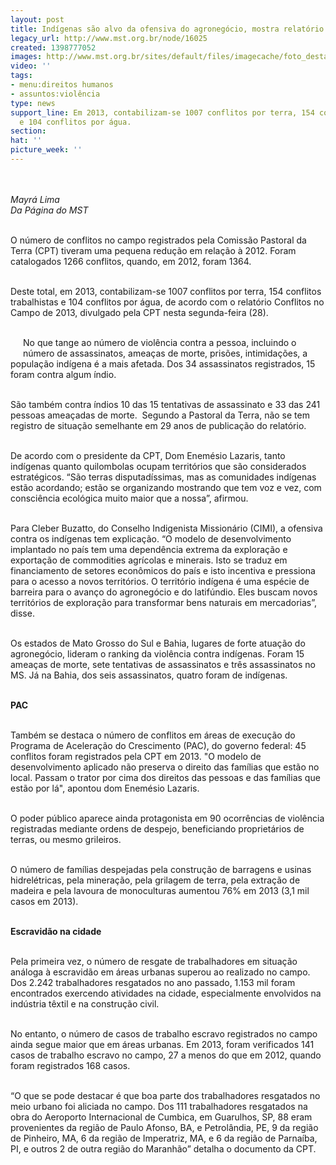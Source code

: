 ```yaml
---
layout: post
title: Indígenas são alvo da ofensiva do agronegócio, mostra relatório da CPT
legacy_url: http://www.mst.org.br/node/16025
created: 1398777052
images: http://www.mst.org.br/sites/default/files/imagecache/foto_destaque/indígenas_mortes_latuff.JPG
video: ''
tags:
- menu:direitos humanos
- assuntos:violência
type: news
support_line: Em 2013, contabilizam-se 1007 conflitos por terra, 154 conflitos trabalhistas
  e 104 conflitos por água.
section: 
hat: ''
picture_week: ''
---
```

<p><em><br><br>Mayrá Lima<br>Da Página do MST</em></p><p><br>O número de conflitos no campo registrados pela Comissão Pastoral da Terra (CPT) tiveram uma pequena redução em relação à 2012. Foram catalogados 1266 conflitos, quando, em 2012, foram 1364.&nbsp;</p><p><br>Deste total, em 2013, contabilizam-se 1007 conflitos por terra, 154 conflitos trabalhistas e 104 conflitos por água, de acordo com o relatório Conflitos no Campo de 2013, divulgado pela CPT nesta segunda-feira (28).</p><p><br><img style="margin: 10px; float: left;" src="http://www.mst.org.br/sites/default/files/grafico-assassinatos.jpg" alt="">No que tange ao número de violência contra a pessoa, incluindo o número de assassinatos, ameaças de morte, prisões, intimidações, a população indígena é a mais afetada. Dos 34 assassinatos registrados, 15 foram contra algum índio.</p><p><br>São também contra índios 10 das 15 tentativas de assassinato e 33 das 241 pessoas ameaçadas de morte. &nbsp;Segundo a Pastoral da Terra, não se tem registro de situação semelhante em 29 anos de publicação do relatório.</p><p><br>De acordo com o presidente da CPT, Dom Enemésio Lazaris, tanto indígenas quanto quilombolas ocupam territórios que são considerados estratégicos. “São terras disputadíssimas, mas as comunidades indígenas estão acordando; estão se organizando mostrando que tem voz e vez, com consciência ecológica muito maior que a nossa”, afirmou.</p><p><br>Para Cleber Buzatto, do Conselho Indigenista Missionário (CIMI), a ofensiva contra os indígenas tem explicação. “O modelo de desenvolvimento implantado no país tem uma dependência extrema da exploração e exportação de commodities agrícolas e minerais. Isto se traduz em financiamento de setores econômicos do país e isto incentiva e pressiona para o acesso a novos territórios. O território indígena é uma espécie de barreira para o avanço do agronegócio e do latifúndio. Eles buscam novos territórios de exploração para transformar bens naturais em mercadorias”, disse.</p><p><br>Os estados de Mato Grosso do Sul e Bahia, lugares de forte atuação do agronegócio, lideram o ranking da violência contra indígenas. Foram 15 ameaças de morte, sete tentativas de assassinatos e três assassinatos no MS. Já na Bahia, dos seis assassinatos, quatro foram de indígenas.</p><p><br><strong>PAC</strong></p><p><br>Também se destaca o número de conflitos em áreas de execução do Programa de Aceleração do Crescimento (PAC), do governo federal: 45 conflitos foram registrados pela CPT em 2013. "O modelo de desenvolvimento aplicado não preserva o direito das famílias que estão no local. Passam o trator por cima dos direitos das pessoas e das famílias que estão por lá", apontou dom Enemésio Lazaris.</p><p><br>O poder público aparece ainda protagonista em 90 ocorrências de violência registradas mediante ordens de despejo, beneficiando proprietários de terras, ou mesmo grileiros.&nbsp;</p><p><br>O número de famílias despejadas pela construção de barragens e usinas hidrelétricas, pela mineração, pela grilagem de terra, pela extração de madeira e pela lavoura de monoculturas aumentou 76% em 2013 (3,1 mil casos em 2013). &nbsp;</p><p><br><strong>Escravidão na cidade</strong></p><p><br>Pela primeira vez, o número de resgate de trabalhadores em situação análoga à escravidão em áreas urbanas superou ao realizado no campo. Dos 2.242 trabalhadores resgatados no ano passado, 1.153 mil foram encontrados exercendo atividades na cidade, especialmente envolvidos na indústria têxtil e na construção civil.</p><p><br>No entanto, o número de casos de trabalho escravo registrados no campo ainda segue maior que em áreas urbanas. Em 2013, foram verificados 141 casos de trabalho escravo no campo, 27 a menos do que em 2012, quando foram registrados 168 casos.</p><p><br>“O que se pode destacar é que boa parte dos trabalhadores resgatados no meio urbano foi aliciada no campo. Dos 111 trabalhadores resgatados na obra do Aeroporto Internacional de Cumbica, em Guarulhos, SP, 88 eram provenientes da região de Paulo Afonso, BA, e Petrolândia, PE, 9 da região de Pinheiro, MA, 6 da região de Imperatriz, MA, e 6 da região de Parnaíba, PI, e outros 2 de outra região do Maranhão” detalha o documento da CPT.</p><div>&nbsp;</div>
